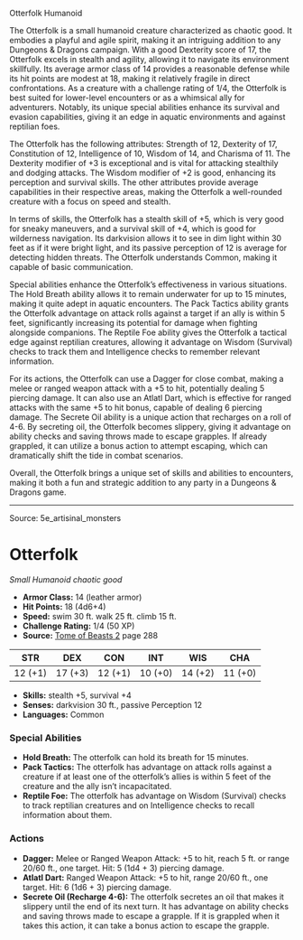 <MonsterName/>Otterfolk</MonsterName>
<CreatureType/>Humanoid</CreatureType>

<summary>The Otterfolk is a small humanoid creature characterized as chaotic good. It embodies a playful and agile spirit, making it an intriguing addition to any Dungeons & Dragons campaign. With a good Dexterity score of 17, the Otterfolk excels in stealth and agility, allowing it to navigate its environment skillfully. Its average armor class of 14 provides a reasonable defense while its hit points are modest at 18, making it relatively fragile in direct confrontations. As a creature with a challenge rating of 1/4, the Otterfolk is best suited for lower-level encounters or as a whimsical ally for adventurers. Notably, its unique special abilities enhance its survival and evasion capabilities, giving it an edge in aquatic environments and against reptilian foes.</summary>

<detail>

The Otterfolk has the following attributes: Strength of 12, Dexterity of 17, Constitution of 12, Intelligence of 10, Wisdom of 14, and Charisma of 11. The Dexterity modifier of +3 is exceptional and is vital for attacking stealthily and dodging attacks. The Wisdom modifier of +2 is good, enhancing its perception and survival skills. The other attributes provide average capabilities in their respective areas, making the Otterfolk a well-rounded creature with a focus on speed and stealth.

In terms of skills, the Otterfolk has a stealth skill of +5, which is very good for sneaky maneuvers, and a survival skill of +4, which is good for wilderness navigation. Its darkvision allows it to see in dim light within 30 feet as if it were bright light, and its passive perception of 12 is average for detecting hidden threats. The Otterfolk understands Common, making it capable of basic communication.

Special abilities enhance the Otterfolk’s effectiveness in various situations. The Hold Breath ability allows it to remain underwater for up to 15 minutes, making it quite adept in aquatic encounters. The Pack Tactics ability grants the Otterfolk advantage on attack rolls against a target if an ally is within 5 feet, significantly increasing its potential for damage when fighting alongside companions. The Reptile Foe ability gives the Otterfolk a tactical edge against reptilian creatures, allowing it advantage on Wisdom (Survival) checks to track them and Intelligence checks to remember relevant information.

For its actions, the Otterfolk can use a Dagger for close combat, making a melee or ranged weapon attack with a +5 to hit, potentially dealing 5 piercing damage. It can also use an Atlatl Dart, which is effective for ranged attacks with the same +5 to hit bonus, capable of dealing 6 piercing damage. The Secrete Oil ability is a unique action that recharges on a roll of 4-6. By secreting oil, the Otterfolk becomes slippery, giving it advantage on ability checks and saving throws made to escape grapples. If already grappled, it can utilize a bonus action to attempt escaping, which can dramatically shift the tide in combat scenarios.

Overall, the Otterfolk brings a unique set of skills and abilities to encounters, making it both a fun and strategic addition to any party in a Dungeons & Dragons game.</detail>



---

Source: 5e_artisinal_monsters

# Otterfolk

*Small* *Humanoid* *chaotic good*

- **Armor Class:** 14 (leather armor)
- **Hit Points:** 18 (4d6+4)
- **Speed:** swim 30 ft. walk 25 ft. climb 15 ft.
- **Challenge Rating:** 1/4 (50 XP)
- **Source:** [Tome of Beasts 2](https://koboldpress.com/kpstore/product/tome-of-beasts-2-for-5th-edition) page 288

| STR | DEX | CON | INT | WIS | CHA |
| --- | --- | --- | --- | --- | --- |
| 12 (+1) | 17 (+3) | 12 (+1) | 10 (+0) | 14 (+2) | 11 (+0) |

- **Skills:** stealth +5, survival +4
- **Senses:** darkvision 30 ft., passive Perception 12
- **Languages:** Common

### Special Abilities

- **Hold Breath:** The otterfolk can hold its breath for 15 minutes.
- **Pack Tactics:** The otterfolk has advantage on attack rolls against a creature if at least one of the otterfolk’s allies is within 5 feet of the creature and the ally isn’t incapacitated.
- **Reptile Foe:** The otterfolk has advantage on Wisdom (Survival) checks to track reptilian creatures and on Intelligence checks to recall information about them.

### Actions

- **Dagger:** Melee or Ranged Weapon Attack: +5 to hit, reach 5 ft. or range 20/60 ft., one target. Hit: 5 (1d4 + 3) piercing damage.
- **Atlatl Dart:** Ranged Weapon Attack: +5 to hit, range 20/60 ft., one target. Hit: 6 (1d6 + 3) piercing damage.
- **Secrete Oil (Recharge 4-6):** The otterfolk secretes an oil that makes it slippery until the end of its next turn. It has advantage on ability checks and saving throws made to escape a grapple. If it is grappled when it takes this action, it can take a bonus action to escape the grapple.




